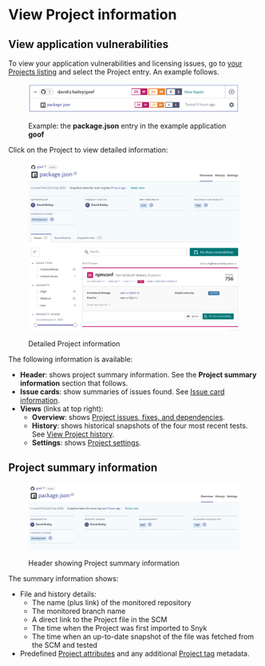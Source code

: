 # View Project information

## View application vulnerabilities

To view your application vulnerabilities and licensing issues, go to [your Projects listing](https://app.snyk.io/projects) and select the Project entry. An example follows.

<figure><img src="../../.gitbook/assets/application-vuln.png" alt="Example: the package.json entry in the example application goof"><figcaption><p>Example: the <strong>package.json</strong> entry in the example application <strong>goof</strong></p></figcaption></figure>

Click on the Project to view detailed information:

<figure><img src="../../.gitbook/assets/project-page.png" alt="Detailed Project information"><figcaption><p>Detailed Project information</p></figcaption></figure>

The following information is available:

* **Header**: shows project summary information. See the **Project summary information** section that follows.
* **Issue cards**: show summaries of issues found. See [Issue card information](issue-card-information.md).
* **Views** (links at top right):
  * **Overview**: shows [Project issues, fixes, and dependencies](view-project-issues-remediations-and-dependencies.md).
  * **History**: shows historical snapshots of the four most recent tests. See [View Project history](view-project-history.md).
  * **Settings**: shows [Project settings](view-project-settings.md).

## Project summary information

<figure><img src="../../.gitbook/assets/proj-summ.png" alt="Header showing Project summary information"><figcaption><p>Header showing Project summary information</p></figcaption></figure>

The summary information shows:

* File and history details:
  * The name (plus link) of the monitored repository
  * The monitored branch name
  * A direct link to the Project file in the SCM
  * The time when the Project was first imported to Snyk
  * The time when an up-to-date snapshot of the file was fetched from the SCM and tested
* Predefined [Project attributes](../policies/assign-a-policy-to-project-attributes.md) and any additional [Project tag](project-tags.md) metadata.

